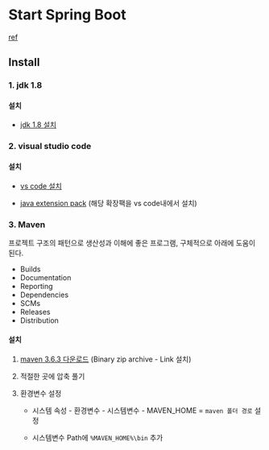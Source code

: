 # Start Spring Boot

[ref](<https://code.visualstudio.com/docs/java/java-spring-boot>)

## Install

### 1. jdk 1.8

#### 설치

- [jdk 1.8 설치](<https://www.oracle.com/java/technologies/javase-jdk8-downloads.html>)

### 2. visual studio code

#### 설치

- [vs code 설치](https://code.visualstudio.com/download)

- [java extension pack](<https://github.com/Microsoft/vscode-java-pack>) (해당 확장팩을 vs code내에서 설치)

### 3. Maven

프로젝트 구조의 패턴으로 생산성과 이해에 좋은 프로그램, 구체적으로 아래에 도움이 된다.

- Builds
- Documentation
- Reporting
- Dependencies
- SCMs
- Releases
- Distribution

#### 설치

1. [maven 3.6.3 다운로드](<https://maven.apache.org/download.cgi>) (Binary zip archive - Link 설치)

2. 적절한 곳에 압축 풀기

3. 환경변수 설정

   - 시스템 속성 - 환경변수 - 시스템변수 - MAVEN_HOME = `maven 폴더 경로` 설정

   - 시스템변수 Path에 `%MAVEN_HOME%\bin` 추가 

